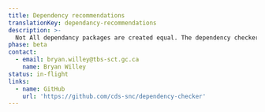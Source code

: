 ```yaml
---
title: Dependency recommendations
translationKey: dependancy-recommendations
description: >-
  Not All dependancy packages are created equal. The dependency checker is a continuous integration tool that extracts all the javascript packages listed in your package.json files and runs them against the npms.io api. If the package score less than a 0.4 then the tool will create an issue in your repo, alerting you that you might want to review the package before using it. This tool can not only help ensure that your packages will remain supported and updated in the future but help validate that the packages you have chosen are secure and safe to use. 
phase: beta
contact:
  - email: bryan.willey@tbs-sct.gc.ca
    name: Bryan Willey
status: in-flight
links:
  - name: GitHub
    url: 'https://github.com/cds-snc/dependency-checker'
---
```


